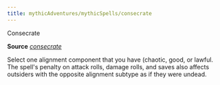 ```yaml
---
title: mythicAdventures/mythicSpells/consecrate
---
```

Consecrate

**Source** [_consecrate_](spell_dir/consecrate#_consecrate)

Select one alignment component that you have (chaotic, good, or lawful. The spell's penalty on attack rolls, damage rolls, and saves also affects outsiders with the opposite alignment subtype as if they were undead.

